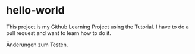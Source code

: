 # hello-world

This project is my Github Learning Project using the Tutorial. I have to do a pull request and want to learn how to do it.

Änderungen zum Testen.
